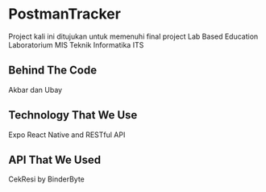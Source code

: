 # PostmanTracker
Project kali ini ditujukan untuk memenuhi final project Lab Based Education Laboratorium MIS Teknik Informatika ITS

## Behind The Code
Akbar dan Ubay

## Technology That We Use
Expo React Native and RESTful API

## API That We Used
CekResi by BinderByte
